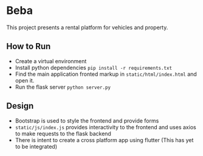 # Beba

This project presents a rental platform for vehicles and property.

## How to Run
- Create a virtual environment
- Install python dependencies `pip install -r requirements.txt`
- Find the main application fronted markup in `static/html/index.html` and open it.
- Run the flask server `python server.py`

## Design
- Bootstrap is used to style the frontend and provide forms
- `static/js/index.js` provides interactivity to the frontend and uses axios to make requests to the flask backend
- There is intent to create a cross platform app using flutter (This has yet to be integrated)

